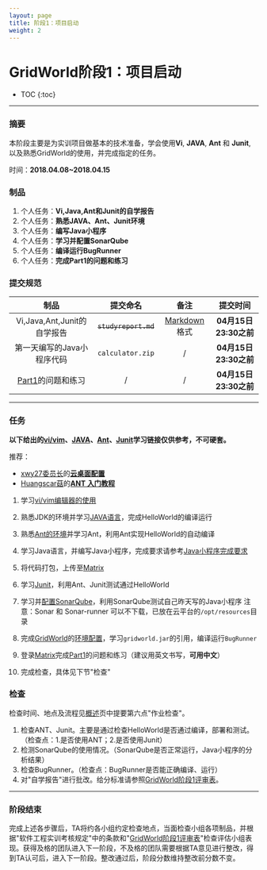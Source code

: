 ```yaml
---
layout: page
title: 阶段1：项目启动
weight: 2
---
```


# GridWorld阶段1：项目启动

* TOC
{:toc}


----------


### 摘要
本阶段主要是为实训项目做基本的技术准备，学会使用**Vi**, **JAVA**, **Ant** 和 **Junit**, 以及熟悉GridWorld的使用，并完成指定的任务。

时间：**2018.04.08~2018.04.15**


### 制品

 1.  个人任务：**Vi,Java,Ant和Junit的自学报告**
 2.  个人任务：**熟悉JAVA、Ant、Junit环境**
 3.  个人任务：**编写Java小程序**
 4.  个人任务：**学习并配置SonarQube**
 5.  个人任务：**编译运行BugRunner**
 6.  个人任务：**完成Part1的问题和练习**


### 提交规范

| 制品 | 提交命名 | 备注 | 提交时间 |
| :----: | :----: | :----: | :----: |
| Vi,Java,Ant,Junit的自学报告 | ~~`studyreport.md`~~ | [Markdown](https://en.wikipedia.org/wiki/Markdown)格式 | **04月15日23:30之前** |
| 第一天编写的Java小程序代码  | `calculator.zip` | / | **04月15日23:30之前** |
| [Part1](./Stage1--Part1)的问题和练习 | / | / | **04月15日23:30之前** |


----------


### 任务
**以下给出的[vi/vim](http://my.ss.sysu.edu.cn/wiki/pages/viewpage.action?pageId=7962701)、[JAVA](http://my.ss.sysu.edu.cn/wiki/pages/viewpage.action?pageId=21299305)、[Ant](http://my.ss.sysu.edu.cn/wiki/pages/viewpage.action?pageId=6521011)、[Junit](http://my.ss.sysu.edu.cn/wiki/pages/viewpage.action?pageId=21299308)学习链接仅供参考，不可硬套。**

推荐：
 - [xwy27委员长](https://github.com/xwy27)的[**云桌面配置**](https://github.com/se-2018/se-2018.github.io/issues/5)
 - [Huangscar菇](https://github.com/Huangscar)的[**ANT 入门教程**](https://github.com/se-2018/se-2018.github.io/issues/11)

 1. 学习[vi/vim编辑器的使用](http://my.ss.sysu.edu.cn/wiki/pages/viewpage.action?pageId=7962701)
 2. 熟悉JDK的环境并学习[JAVA语言](http://my.ss.sysu.edu.cn/wiki/pages/viewpage.action?pageId=21299305)，完成HelloWorld的编译运行
 3. 熟悉[Ant的环境](http://my.ss.sysu.edu.cn/wiki/pages/viewpage.action?pageId=6521011)并学习Ant，利用Ant实现HelloWorld的自动编译
 4. 学习Java语言，并编写Java小程序，完成要求请参考[Java小程序完成要求](./Stage1--Calculator)
 5. 将代码打包，上传至[Matrix](https://vmatrix.org.cn)
 6. 学习[Junit](http://my.ss.sysu.edu.cn/wiki/pages/viewpage.action?pageId=21299308)，利用Ant、Junit测试通过HelloWorld
 7. 学习并[配置SonarQube](./resources/sonarqube-tutorial-v1.pdf)，利用SonarQube测试自己昨天写的Java小程序
    注意：Sonar 和 Sonar-runner 可以不下载，已放在云平台的`/opt/resources`目录

 8. 完成[GridWorld](./resources/gridworld.zip)的[环境配置](./Stage1--EnvironmentalConfiguration)，学习`gridworld.jar`的引用，编译运行`BugRunner`
 9. 登录[Matrix](https://vmatrix.org.cn)完成[Part1](./Stage1--Part1)的问题和练习（建议用英文书写，**可用中文**）
 10. 完成检查，具体见下节"检查"

### 检查
检查时间、地点及流程见[概述](./Home)页中提要第六点"作业检查"。
 1. 检查ANT、Junit。主要是通过检查HelloWorld是否通过编译，部署和测试。（检查点：1.是否使用ANT；2.是否使用Junit）
 2. 检测SonarQube的使用情况。（SonarQube是否正常运行，Java小程序的分析结果）
 3. 检查BugRunner。（检查点：BugRunner是否能正确编译、运行）
 4. 对"自学报告"进行批改。给分标准请参照[GridWorld阶段1评审表](./Stage1--ReviewForm)。


----------


### 阶段结束
完成上述各步骤后，TA将约各小组约定检查地点，当面检查小组各项制品，并根据"软件工程实训考核规定"中的条款和"[GridWorld阶段1评审表](./Stage1--ReviewForm)"检查评估小组表现。获得及格的团队进入下一阶段，不及格的团队需要根据TA意见进行整改，得到TA认可后，进入下一阶段。整改通过后，阶段分数维持整改前分数不变。
